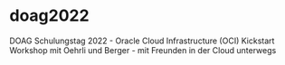 # doag2022
DOAG Schulungstag 2022 - Oracle Cloud Infrastructure (OCI) Kickstart Workshop mit Oehrli und Berger - mit Freunden in der Cloud unterwegs
